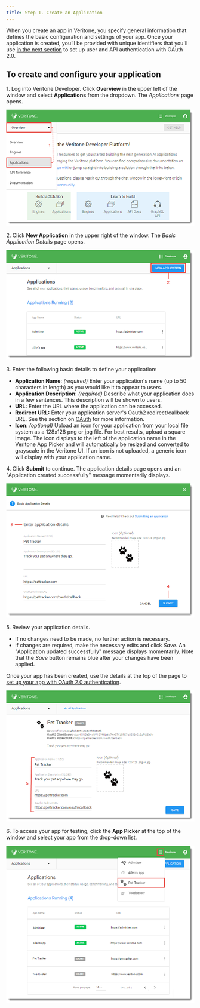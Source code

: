 ```yaml
---
title: Step 1. Create an Application
---
```


When you create an app in Veritone, you specify general information that defines the basic configuration and settings of your app. Once your application is created, you’ll be provided with unique identifiers that you'll use [in the next section](2-auth) to set up user and API authentication with OAuth 2.0. 

## To create and configure your application
1\.  Log into Veritone Developer. Click **Overview** in the upper left of the window and select **Applications** from the dropdown. The _Applications_ page opens.

![VDA-Create-Application-1](VDA-Create-Application-1.png)

2\. Click **New Application** in the upper right of the window. The _Basic Application Details_ page opens.

![VDA-Create-Application-2](VDA-Create-Application-2.png)

3\. Enter the following basic details to define your application:  

* **Application Name**: _(required)_ Enter your application's name (up to 50 characters in length) as you would like it to appear to users.
* **Application Description**: _(required)_ Describe what your application does in a few sentences. This description will be shown to users.
*   **URL:** Enter the URL where the application can be accessed.
*   **Redirect URL:** Enter your application server's Oauth2 redirect/callback URL. See the section on [OAuth](../../oauth) for more information. 
*   **Icon**: _(optional)_ Upload an icon for your application from your local file system as a 128x128 png or jpg file. For best results, upload a square image. The icon displays to the left of the application name in the Veritone App Picker and will automatically be resized and converted to grayscale in the Veritone UI. If an icon is not uploaded, a generic icon will display with your application name.

4\. Click **Submit** to continue. The application details page opens and an "Application created successfully" message momentarily displays. 

![VDA-Create-Application-3](VDA-Create-Application-3.png)

5\. Review your application details.

*   If no changes need to be made, no further action is necessary.
*   If changes are required, make the necessary edits and click _Save_. An "Application updated successfully" message displays momentarily. Note that the _Save_ button remains blue after your changes have been applied. 

Once your app has been created, use the details at the top of the page to [set up your app with OAuth 2.0 authentication](../../oauth). 

![VDA-Create-Application-4](VDA-Create-Application-4.png)

6\. To access your app for testing, click the **App Picker** at the top of the window and select your app from the drop-down list.

![VDA Access Application from App Picker](VDA-Access-Application-from-App-Picker.png)
